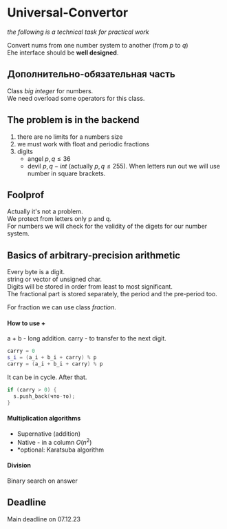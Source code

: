 # Universal-Convertor

_the following is a technical task for practical work_
  
Convert nums from one number system to another (from $p$ to $q$)  
Еhe interface should be **well designed**.

## Дополнительно-обязательная часть 
Class _big integer_ for numbers.  
We need overload some operators for this class.
## The problem is in the backend
1) there are no limits for a numbers size
2) we must work with float and periodic fractions
3) digits
	+ angel $p, q \leq 36$ 
	+ devil $p, q - int$ (actually $p, q \leq 255$). When letters run out we will use number in square brackets.


## Foolprof
Actually it's not a problem.  
We protect from letters only p and q.  
For numbers we will check for the validity of the digets for our number system.  

## Basics of arbitrary-precision arithmetic
Every byte is a digit.  
string or vector of unsigned char.  
Digits will be stored in order from least to most significant.  
The fractional part is stored separately, the period and the pre-period too.  
  
For fraction we can use class _fraction_.  
#### How to use +
a + b - long addition.
carry - to transfer to the next digit.

```cpp
carry = 0
s_i = (a_i + b_i + carry) % p
carry = (a_i + b_i + carry) % p
```
  
It can be in cycle. After that.

```cpp
if (carry > 0) {
  s.push_back(что-то);
}
```

#### Multiplication algorithms
+ Supernative (addition)
+ Native - in a column $O(n^2)$
+ \*optional: Karatsuba algorithm

#### Division
Binary search on answer

## Deadline
Main deadline on 07.12.23
